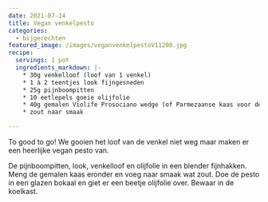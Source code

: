 ```yaml
---
date: 2021-07-14
title: Vegan venkelpesto
categories:
  - bijgerechten
featured_image: /images/veganvenkelpestoV11200.jpg
recipe:
  servings: 1 pot
  ingredients_markdown: |-
    * 30g venkelloof (loof van 1 venkel)
    * 1 à 2 teentjes look fijngesneden
    * 25g pijnboompitten
    * 10 eetlepels goeie olijfolie
    * 40g gemalen Violife Prosociano wedge (of Parmezaanse kaas voor de liefhebber)
    * zout naar smaak
---
```

To good to go! We gooien het loof van de venkel niet weg maar maken er een heerlijke vegan  pesto van.

<!--more-->

De pijnboompitten, look, venkelloof en olijfolie in een blender fijnhakken.
Meng de gemalen kaas eronder en voeg naar smaak wat zout.
Doe de pesto in een glazen bokaal en giet er een beetje olijfolie over.
Bewaar in de koelkast.




